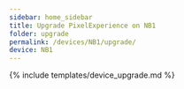 ```yaml
---
sidebar: home_sidebar
title: Upgrade PixelExperience on NB1
folder: upgrade
permalink: /devices/NB1/upgrade/
device: NB1
---
```

{% include templates/device_upgrade.md %}